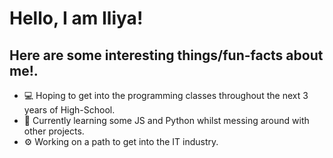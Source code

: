 # Hello, I am **Iliya**!

## Here are some interesting things/fun-facts about me!.
- 💻 Hoping to get into the programming classes throughout the next 3 years of High-School.
- 🌱 Currently learning some JS and Python whilst messing around with other projects.
- ⚙️ Working on a path to get into the IT industry.
